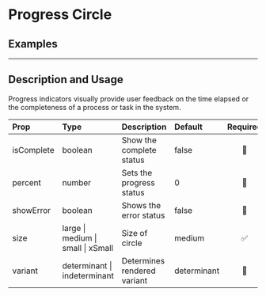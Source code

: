 # Progress Circle

## Examples

<!-- STORY -->

<!-- SOURCE -->

---

## Description and Usage

Progress indicators visually provide user feedback on the time elapsed or the completeness of a process or task in the system.

| Prop       | Type                               | Description                 | Default     |      Required      |
| :--------- | :--------------------------------- | :-------------------------- | :---------- | :----------------: |
| isComplete | boolean                            | Show the complete status    | false       |     :no_good:      |
| percent    | number                             | Sets the progress status    | 0           |     :no_good:      |
| showError  | boolean                            | Shows the error status      | false       |     :no_good:      |
| size       | large \| medium \| small \| xSmall | Size of circle              | medium      | :white_check_mark: |
| variant    | determinant \| indeterminant       | Determines rendered variant | determinant |     :no_good:      |
